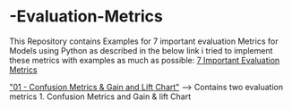 # -Evaluation-Metrics
This Repository contains Examples for 7 important evaluation Metrics for Models using Python as described in the below link i tried to implement these metrics with examples as much as possible: [7 Important Evaluation Metrics](https://www.analyticsvidhya.com/blog/2016/02/7-important-model-evaluation-error-metrics/)


["01 - Confusion Metrics & Gain and Lift Chart"](https://github.com/Chetanimravan/-Evaluation-Metrics/blob/master/01%20-%20Confusion%20Metrics%20%26%20Gain%20and%20Lift%20Chart.ipynb) --> Contains two evaluation metrics 1. Confusion Metrics and Gain & lift Chart
